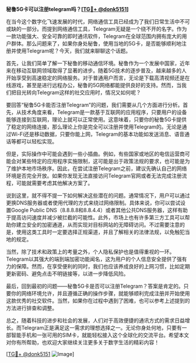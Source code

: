 **秘鲁5G卡可以注册telegram吗？[[TG💪+ @donk5151](https://t.me/s/donk5151)]**

在当今这个数字化飞速发展的时代，网络通信工具已经成为了我们日常生活中不可或缺的一部分。而提到网络通信工具，Telegram无疑是一个绕不开的名字。作为一款功能强大、安全可靠的即时通讯软件，Telegram在全球范围内拥有庞大的用户群体。那么问题来了，如果你身处秘鲁，使用当地的5G卡，是否能够顺利地注册并使用Telegram呢？今天，我们就来聊聊这个话题。

首先，让我们简单了解一下秘鲁的移动通信环境。秘鲁作为一个发展中国家，近年来在移动互联网领域取得了显著的进步。随着5G技术的逐步普及，越来越多的人开始享受到高速稳定的网络服务。对于普通用户而言，无论是下载高清视频还是在线游戏，甚至是进行远程办公，秘鲁的5G网络都能提供良好的支持。然而，当我们把目光转向Telegram这样的社交应用时，情况又如何呢？

要回答“秘鲁5G卡能否注册Telegram”的问题，我们需要从几个方面进行分析。首先，从技术角度来看，Telegram是一款基于互联网的应用程序，只要用户的设备能够连接到互联网，理论上就可以正常使用。这意味着，只要你的秘鲁5G卡提供了稳定的网络连接，那么理论上你是完全可以注册并使用Telegram的。无论是通过Wi-Fi还是移动数据，只要你能上网，Telegram的基本功能如发送消息、语音通话等都可以轻松实现。

但是，实际操作中可能会遇到一些小插曲。例如，有些国家或地区的电信运营商可能会对某些特定的应用程序实施限制，这可能是出于政策法规的要求，也可能是为了维护本地市场秩序。因此，在尝试注册Telegram之前，建议先确认自己的网络环境是否完全开放。如果你发现无法直接访问Telegram官网或者无法完成注册流程，可能就需要考虑其他解决方案了。

说到这里，就不得不提一下如何解决这些潜在的问题。通常情况下，用户可以通过更换DNS服务器或者使用代理的方式来绕过网络限制。具体来说，你可以尝试设置Google Public DNS（8.8.8.8和8.8.4.4）或者其他公共DNS服务器，这样有助于提高访问速度并减少被拦截的可能性。此外，市场上也有许多第三方工具可以帮助你建立安全的加密通道，从而实现对目标网站的无障碍访问。不过需要注意的是，使用这类工具时一定要选择正规渠道，并且了解相关的法律法规，以免触犯当地的规定。

当然，除了技术和政策上的考量之外，个人隐私保护也是值得重视的一环。Telegram以其强大的端到端加密功能闻名，这为用户的个人信息安全提供了强有力的保障。然而，在享受便利的同时，我们也应该养成良好的上网习惯，比如定期更新密码、避免点击不明链接等，以进一步降低风险。

最后，回到最初的问题——秘鲁5G卡是否可以注册Telegram？答案是肯定的。只要你的网络环境允许，并且遵循正确的操作步骤，就能够顺利完成注册并开始使用这款优秀的社交软件。当然，如果你在过程中遇到了困难，也可以参考上述提到的方法进行排查和调整。

总之，随着科技的进步和社会的发展，人们对于高效便捷的通讯方式的需求日益增长。而Telegram正是满足这一需求的理想选择之一。无论你身处何地，只要有一部智能手机和一张可用的SIM卡，就能轻松接入这个全球化的交流平台。希望本文对你有所帮助，也欢迎大家继续关注更多关于数字生活的精彩内容！

[[TG💪+ @donk5151](https://t.me/s/donk5151) ![Image](https://i.postimg.cc/rwNCRYN7/Snipaste-2025-04-30-17-27-05.png)]